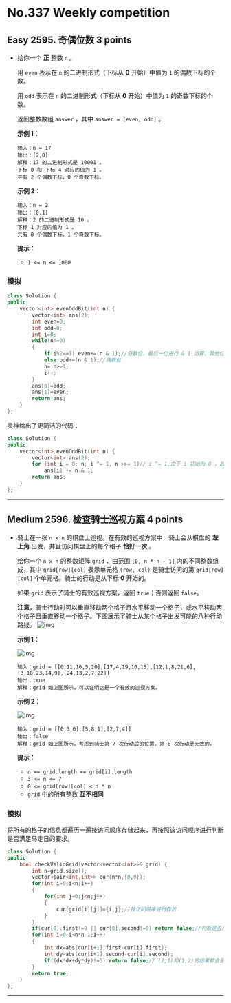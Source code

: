 # No.337 Weekly competition

## Easy 2595. 奇偶位数 3 points

- 给你一个 **正** 整数 `n` 。

  用 `even` 表示在 `n` 的二进制形式（下标从 **0** 开始）中值为 `1` 的偶数下标的个数。

  用 `odd` 表示在 `n` 的二进制形式（下标从 **0** 开始）中值为 `1` 的奇数下标的个数。

  返回整数数组 `answer` ，其中 `answer = [even, odd]` 。

   

  **示例 1：**

  ```
  输入：n = 17
  输出：[2,0]
  解释：17 的二进制形式是 10001 。 
  下标 0 和 下标 4 对应的值为 1 。 
  共有 2 个偶数下标，0 个奇数下标。
  ```

  **示例 2：**

  ```
  输入：n = 2
  输出：[0,1]
  解释：2 的二进制形式是 10 。 
  下标 1 对应的值为 1 。 
  共有 0 个偶数下标，1 个奇数下标。
  ```

   

  **提示：**

  - `1 <= n <= 1000`

### 模拟

```cpp
class Solution {
public:
    vector<int> evenOddBit(int n) {
        vector<int> ans(2);
        int even=0;
        int odd=0;
        int i=0;
        while(n!=0)
        {
            if(i%2==1) even+=(n & 1);//奇数位，最后一位进行 & 1 运算，其他位 & 0 运算，结果只会与最后一位有关
            else odd+=(n & 1);//偶数位
            n= n>>1;
            i++;
        }
        ans[0]=odd;
        ans[1]=even;
        return ans;
    }
};
```

灵神给出了更简洁的代码：

```cpp
class Solution {
public:
    vector<int> evenOddBit(int n) {
        vector<int> ans(2);
        for (int i = 0; n; i ^= 1, n >>= 1)// i ^= 1,由于 i 初始为 0 ，故而 i 会在0和1间不断转换
            ans[i] += n & 1;
        return ans;
    }
};
```



---

## Medium 2596. 检查骑士巡视方案 4 points

- 骑士在一张 `n x n` 的棋盘上巡视。在有效的巡视方案中，骑士会从棋盘的 **左上角** 出发，并且访问棋盘上的每个格子 **恰好一次** 。

  给你一个 `n x n` 的整数矩阵 `grid` ，由范围 `[0, n * n - 1]` 内的不同整数组成，其中 `grid[row][col]` 表示单元格 `(row, col)` 是骑士访问的第 `grid[row][col]` 个单元格。骑士的行动是从下标 **0** 开始的。

  如果 `grid` 表示了骑士的有效巡视方案，返回 `true`；否则返回 `false`。

  **注意**，骑士行动时可以垂直移动两个格子且水平移动一个格子，或水平移动两个格子且垂直移动一个格子。下图展示了骑士从某个格子出发可能的八种行动路线。
  ![img](https://assets.leetcode.com/uploads/2018/10/12/knight.png)

   

  **示例 1：**

  ![img](https://assets.leetcode.com/uploads/2022/12/28/yetgriddrawio-5.png)

  ```
  输入：grid = [[0,11,16,5,20],[17,4,19,10,15],[12,1,8,21,6],[3,18,23,14,9],[24,13,2,7,22]]
  输出：true
  解释：grid 如上图所示，可以证明这是一个有效的巡视方案。
  ```

  **示例 2：**

  ![img](https://assets.leetcode.com/uploads/2022/12/28/yetgriddrawio-6.png)

  ```
  输入：grid = [[0,3,6],[5,8,1],[2,7,4]]
  输出：false
  解释：grid 如上图所示，考虑到骑士第 7 次行动后的位置，第 8 次行动是无效的。
  ```

   

  **提示：**

  - `n == grid.length == grid[i].length`
  - `3 <= n <= 7`
  - `0 <= grid[row][col] < n * n`
  - `grid` 中的所有整数 **互不相同**



### 模拟

将所有的格子的信息都遍历一遍按访问顺序存储起来，再按照该访问顺序进行判断是否满足马走日的要求。

```cpp
class Solution {
public:
    bool checkValidGrid(vector<vector<int>>& grid) {
        int n=grid.size();
        vector<pair<int,int>> cur(n*n,{0,0});
        for(int i=0;i<n;i++)
        {
            for(int j=0;j<n;j++)
            {
                cur[grid[i][j]]={i,j};//按访问顺序进行存放
            }
        }
        if(cur[0].first!=0 || cur[0].second!=0) return false;//判断是否从左上角出发
        for(int i=0;i<n*n-1;i++)
        {
            int dx=abs(cur[i+1].first-cur[i].first);
            int dy=abs(cur[i+1].second-cur[i].second);
            if((dx*dx+dy*dy)!=5) return false;// (2,1)和(1,2)的结果都会是两者平方和为 5 
        }
        return true;
    }
};
```



---

